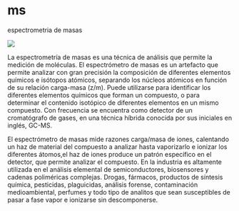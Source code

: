 # ms
espectrometria de masas


![](http://upload.wikimedia.org/wikipedia/commons/thumb/7/73/WidmoMS.gif/540px-WidmoMS.gif)

La espectrometría de masas es una técnica de análisis que permite la medición de moléculas. El espectrómetro de masas es un artefacto que permite analizar con gran precisión la composición de diferentes elementos químicos e isótopos atómicos, separando los núcleos atómicos en función de su relación carga-masa (z/m). Puede utilizarse para identificar los diferentes elementos químicos que forman un compuesto, o para determinar el contenido isotópico de diferentes elementos en un mismo compuesto. Con frecuencia se encuentra como detector de un cromatógrafo de gases, en una técnica híbrida conocida por sus iniciales en inglés, GC-MS.

El espectrómetro de masas mide razones carga/masa de iones, calentando un haz de material del compuesto a analizar hasta vaporizarlo e ionizar los diferentes átomos,el haz de iones produce un patrón específico en el detector, que permite analizar el compuesto. En la industria es altamente utilizada en el análisis elemental de semiconductores, biosensores y cadenas poliméricas complejas. Drogas, fármacos, productos de síntesis química, pesticidas, plaguicidas, análisis forense, contaminación medioambiental, perfumes y todo tipo de analitos que sean susceptibles de pasar a fase vapor e ionizarse sin descomponerse.

